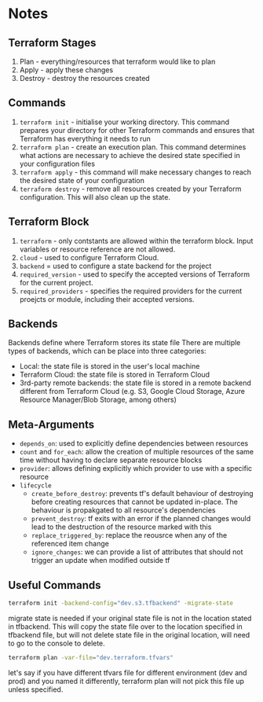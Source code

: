 # Notes

## Terraform Stages
1. Plan - everything/resources that terraform would like to plan
2. Apply - apply these changes
3. Destroy - destroy the resources created

## Commands
1. `terraform init` - initialise your working directory. This command prepares your directory for other Terraform commands and ensures that Terraform has everything it needs to run
2. `terraform plan` - create an execution plan. This command determines what actions are necessary to achieve the desired state specified in your configuration files
3. `terraform apply` - this command will make necessary changes to reach the desired state of your configuration
4. `terraform destroy` - remove all resources created by your Terraform configuration. This will also clean up the state.

## Terraform Block
1. `terraform` - only contstants are allowed within the terraform block. Input variables or resource reference are not allowed.
2. `cloud` - used to configure Terraform Cloud.
3. `backend` = used to configure a state backend for the project
4. `required_version` - used to specify the accepted versions of Terraform for the current project.
5. `required_providers` - specifies the required providers for the current proejcts or module, including their accepted versions.

## Backends
Backends define where Terraform stores its state file
There are multiple types of backends, which can be place into three categories:
- Local: the state file is stored in the user's local machine
- Terraform Cloud: the state file is stored in Terraform Cloud
- 3rd-party remote backends: the state file is stored in a remote backend different from Terraform Cloud (e.g. S3, Google Cloud Storage, Azure Resource Manager/Blob Storage, among others)

## Meta-Arguments
- `depends_on`: used to explicitly define dependencies between resources
- `count` and `for_each`: allow the creation of multiple resources of the same time without having to declare separate resource blocks
- `provider`: allows defining explicitly which provider to use with a specific resource
- `lifecycle`
    - `create_before_destroy`: prevents tf's default behaviour of destroying before creating resources that cannot be updated in-place. The behaviour is propakgated to all resource's dependencies
    - `prevent_destroy`: tf exits with an error if the planned changes would lead to the destruction of the resource marked with this
    - `replace_triggered_by`: replace the reousrce when any of the referenced item change
    - `ignore_changes`: we can provide a list of attributes that should not trigger an update when modified outside tf
## Useful Commands
```sh
terraform init -backend-config="dev.s3.tfbackend" -migrate-state
```
migrate state is needed if your original state file is not in the location stated in tfbackend. This will copy the state file over to the location specified in tfbackend file, but will not delete state file in the original location, will need to go to the console to delete.

```sh
terraform plan -var-file="dev.terraform.tfvars"
```
let's say if you have different tfvars file for different environment (dev and prod) and you named it differently, terraform plan will not pick this file up unless specified.

